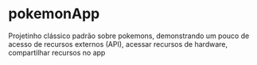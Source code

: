 # pokemonApp
Projetinho clássico padrão sobre pokemons, demonstrando um pouco de acesso de recursos externos (API), acessar recursos de hardware, compartilhar recursos no app
